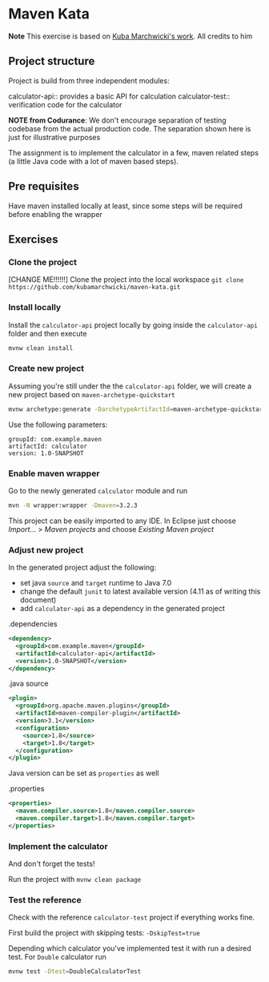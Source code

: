 # Maven Kata
**Note** This exercise is based on [Kuba Marchwicki's work](https://github.com/kubamarchwicki/maven-kata). All credits to him 

## Project structure

Project is build from three independent modules:

calculator-api:: provides a basic API for calculation
calculator-test:: verification code for the calculator

**NOTE from Codurance**: We don't encourage separation of testing codebase from the actual production code. The separation shown here is just for illustrative purposes

The assignment is to implement the calculator in a few, maven related steps (a little Java code with a lot of maven based steps).

## Pre requisites
Have maven installed locally at least, since some steps will be required before enabling the wrapper

## Exercises

### Clone the project

[CHANGE ME!!!!!!]
Clone the project into the local workspace `git clone https://github.com/kubamarchwicki/maven-kata.git`

### Install locally

Install the `calculator-api` project locally by going inside the `calculator-api` folder and then execute
```bash
mvnw clean install
```

### Create new project
Assuming you're still under the the `calculator-api` folder, we will create a new project based on `maven-archetype-quickstart`

```bash
mvnw archetype:generate -DarchetypeArtifactId=maven-archetype-quickstart -DoutputDirectory=../
```

Use the following parameters:
```
groupId: com.example.maven
artifactId: calculator
version: 1.0-SNAPSHOT
```

### Enable maven wrapper
Go to the newly generated `calculator` module and run

```bash
mvn -N wrapper:wrapper -Dmaven=3.2.3
```

This project can be easily imported to any IDE. In Eclipse just choose _Import_... > _Maven projects_ and choose _Existing Maven project_

### Adjust new project

In the generated project adjust the following:

* set java `source` and `target` runtime to Java 7.0
* change the default `junit` to latest available version (4.11 as of writing this document)
* add `calculator-api` as a dependency in the generated project

.dependencies
```xml
<dependency>
  <groupId>com.example.maven</groupId>
  <artifactId>calculator-api</artifactId>
  <version>1.0-SNAPSHOT</version>
</dependency>
```

.java source
```xml
<plugin>
  <groupId>org.apache.maven.plugins</groupId>
  <artifactId>maven-compiler-plugin</artifactId>
  <version>3.1</version>
  <configuration>
    <source>1.8</source>
    <target>1.8</target>
  </configuration>
</plugin>
```

Java version can be set as `properties` as well

.properties
```xml
<properties>
  <maven.compiler.source>1.8</maven.compiler.source>
  <maven.compiler.target>1.8</maven.compiler.target>
</properties>
```

### Implement the calculator

And don't forget the tests!

Run the project with `mvnw clean package`

### Test the reference

Check with the reference `calculator-test` project if everything works fine.

First build the project with skipping tests: `-DskipTest=true`

Depending which calculator you've implemented test it with run a desired test. For `Double` calculator run

```bash
mvnw test -Dtest=DoubleCalculatorTest
```
